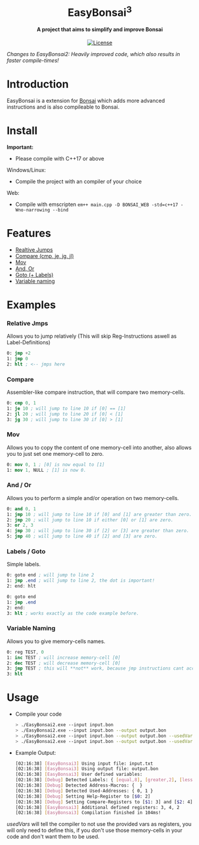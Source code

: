 <div align="center">
  <p>
    <h1>
      <br/>
      EasyBonsai<sup>3</sup>
    </h1>
    <h4>A project that aims to simplify and improve Bonsai</h4>
  </p>
  <p>
    <a href="https://github.com/Git-Curve/EasyBonsai2/blob/master/LICENSE">
      <img src="https://img.shields.io/github/license/Git-Curve/EasyBonsai2.svg?style=flat-square" alt="License" />
    </a>
  </p>
</div>

*Changes to EasyBonsai2: Heavily improved code, which also results in faster compile-times!*

# Introduction
EasyBonsai is a extension for [Bonsai](https://bonsai.pinyto.de/assembler/)  which adds more advanced instructions and is also compileable to Bonsai.
# Install
<b>Important: </b>
- Please compile with C++17 or above

Windows/Linux:
- Compile the project with an compiler of your choice

Web:
- Compile with emscripten
  ```em++ main.cpp -D BONSAI_WEB -std=c++17 -Wno-narrowing --bind```  
# Features
- [Realtive Jumps](#relative-jmps)
- [Compare (cmp, je, jg, jl)](#compare)
- [Mov](#mov)
- [And, Or](#and--or)
- [Goto (+ Labels)](#labels--goto)
- [Variable naming](#variable-naming)
# Examples
### Relative Jmps
Allows you to jump relatively (This will skip Reg-Instructions aswell as Label-Definitions)
```nasm
0: jmp +2
1: jmp 0
2: hlt ; <-- jmps here
```
### Compare
Assembler-like compare instruction, that will compare two memory-cells.
```nasm
0: cmp 0, 1
1: je 10 ; will jump to line 10 if [0] == [1]
2: jl 20 ; will jump to line 20 if [0] < [1]
3: jg 30 ; will jump to line 30 if [0] > [1]
```
### Mov
Allows you to copy the content of one memory-cell into another, also allows you to just set one memory-cell to zero.
```nasm
0: mov 0, 1 ; [0] is now equal to [1]
1: mov 1, NULL ; [1] is now 0.
```
### And / Or
Allows you to perform a simple and/or operation on two memory-cells.
```nasm
0: and 0, 1
1: jmp 10 ; will jump to line 10 if [0] and [1] are greater than zero.
2: jmp 20 ; will jump to line 10 if either [0] or [1] are zero.
3: or 2, 3
4: jmp 30 ; will jump to line 30 if [2] or [3] are greater than zero.
5: jmp 40 ; will jump to line 40 if [2] and [3] are zero.
```
### Labels / Goto
Simple labels.
```nasm
0: goto end ; will jump to line 2
1: jmp .end ; will jump to line 2, the dot is important!
2: end: hlt
```
```nasm
0: goto end
1: jmp .end
2: end:
3: hlt ; works exactly as the code example before.
```
### Variable Naming
Allows you to give memory-cells names.
```nasm
0: reg TEST, 0
1: inc TEST ; will increase memory-cell [0]
2: dec TEST ; will decrease memory-cell [0]
3: jmp TEST ; this will **not** work, because jmp instructions cant access memory-cells 
3: hlt
```
# Usage
- Compile your code
	```bash
	> ./EasyBonsai2.exe --input input.bon
	> ./EasyBonsai2.exe --input input.bon --output output.bon
	> ./EasyBonsai2.exe --input input.bon --output output.bon --usedVars 1
	> ./EasyBonsai2.exe --input input.bon --output output.bon --usedVars 1,2,3
	```
- Example Output:
	```bash
	[02:16:38] [EasyBonsai3] Using input file: input.txt
	[02:16:38] [EasyBonsai3] Using output file: output.bon
	[02:16:38] [EasyBonsai3] User defined variables:
	[02:16:38] [Debug] Detected Labels: { [equal,8], [greater,2], [less,5], [start,0] }
	[02:16:38] [Debug] Detected Address-Macros: {  }
	[02:16:38] [Debug] Detected Used-Addresses: { 0, 1 }
	[02:16:38] [Debug] Setting Help-Register to [$0: 2]
	[02:16:38] [Debug] Setting Compare-Registers to [$1: 3] and [$2: 4]
	[02:16:38] [EasyBonsai3] Additional defined registers: 3, 4, 2
	[02:16:38] [EasyBonsai3] Compilation finished in 104ms!
	```
*usedVars* will tell the compiler to not use the provided vars as registers, you will only need to define this, if you don't use those memory-cells in your code and don't want them to be used.
